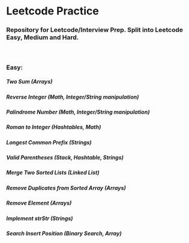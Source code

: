 # Leetcode Practice
### Repository for Leetcode/Interview Prep. Split into Leetcode Easy, Medium and Hard.
#### </br>
### Easy:
##### Two Sum (Arrays)
##### Reverse Integer (Math, Integer/String manipulation)
##### Palindrome Number (Math, Integer/String manipulation)
##### Roman to Integer (Hashtables, Math)
##### Longest Common Prefix (Strings)
##### Valid Parentheses (Stack, Hashtable, Strings)
##### Merge Two Sorted Lists (Linked List)
##### Remove Duplicates from Sorted Array (Arrays)
##### Remove Element (Arrays)
##### Implement strStr (Strings)
##### Search Insert Position (Binary Search, Array)
#####
#####
#####
